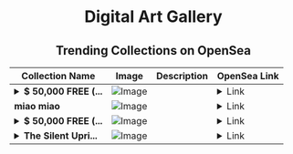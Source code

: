 <div align="center">

# Digital Art Gallery

## Trending Collections on OpenSea

| Collection Name                       | Image                                                                                     | Description                       | OpenSea Link                                                                                          |
|---------------------------------------|-------------------------------------------------------------------------------------------|-----------------------------------|--------------------------------------------------------------------------------------------------------|
| **<details><summary>$ 50,000 FREE (...</summary>$ 50,000 FREE (EventQ.io)</details>** | ![Image](https://i.seadn.io/s/raw/files/ff2c14f40548d92ced8b9521d4c873dd.png?w=500&auto=format?w=200&auto=format) |  | <details><summary>Link</summary>[$ 50,000 FREE (EventQ.io)](https://opensea.io/collection/50000-free-eventq-io-3996)</details> |
| **miao miao** | ![Image](https://i.seadn.io/s/raw/files/f72a19911c2caa1bc631460a5c09d58d.jpg?w=500&auto=format?w=200&auto=format) |  | <details><summary>Link</summary>[miao miao](https://opensea.io/collection/miao-miao-1)</details> |
| **<details><summary>$ 50,000 FREE (...</summary>$ 50,000 FREE (EventQ.io)</details>** | ![Image](https://i.seadn.io/s/raw/files/ff2c14f40548d92ced8b9521d4c873dd.png?w=500&auto=format?w=200&auto=format) |  | <details><summary>Link</summary>[$ 50,000 FREE (EventQ.io)](https://opensea.io/collection/50000-free-eventq-io-3994)</details> |
| **<details><summary>The Silent Upri...</summary>The Silent Uprising</details>** | ![Image](https://i.seadn.io/s/raw/files/25b4949c31b8715c5d934ddea6e1ed13.webp?w=500&auto=format?w=200&auto=format) |  | <details><summary>Link</summary>[The Silent Uprising](https://opensea.io/collection/the-silent-uprising)</details> |

</div>